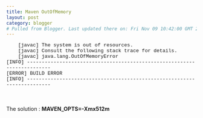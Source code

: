 ```yaml
---
title: Maven OutOfMemory
layout: post
category: blogger
# Pulled from Blogger. Last updated there on: Fri Nov 09 10:42:00 GMT 2007
---
```

<P><FONT SIZE=2 FACE="Courier New">&nbsp;&nbsp;&nbsp; [javac] The system is out of resources.</FONT><br /><FONT SIZE=2 FACE="Courier New">&nbsp;&nbsp;&nbsp; [javac] Consult the following stack trace for details.</FONT><br /><FONT SIZE=2 FACE="Courier New">&nbsp;&nbsp;&nbsp; [javac] java.lang.OutOfMemoryError</FONT>  <BR><FONT SIZE=2 FACE="Courier New">[INFO] ------------------------------------------------------------------------</FONT>  <br /><FONT SIZE=2 FACE="Courier New">[ERROR] BUILD ERROR</FONT>  <BR><FONT SIZE=2 FACE="Courier New">[INFO] ------------------------------------------------------------------------</FONT><br /></P>  <br /><br />The solution : <span style="font-weight:bold;">MAVEN_OPTS=-Xmx512m<br /></span>
